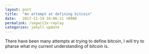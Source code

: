 ```yaml
---
layout: post
title:  "An attempt at defining bitcoin"
date:   2017-11-19 16:06:11 +0900
permalink: /segwit2x-replay
categories: jekyll update
---
```

There have been many attempts at trying to define bitcoin, I will try to pharse what my current understanding of bitcoin is. 
